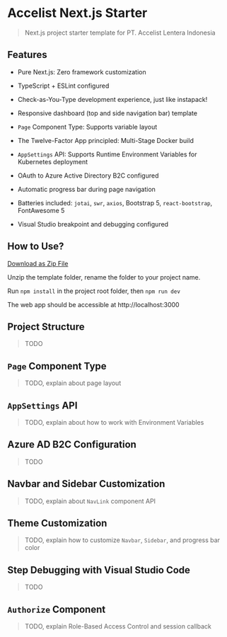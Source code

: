 # Accelist Next.js Starter

> Next.js project starter template for PT. Accelist Lentera Indonesia

## Features

- Pure Next.js: Zero framework customization

- TypeScript + ESLint configured

- Check-as-You-Type development experience, just like instapack!

- Responsive dashboard (top and side navigation bar) template

- `Page` Component Type: Supports variable layout

- The Twelve-Factor App principled: Multi-Stage Docker build

- `AppSettings` API: Supports Runtime Environment Variables for Kubernetes deployment

- OAuth to Azure Active Directory B2C configured

- Automatic progress bar during page navigation

- Batteries included: `jotai`, `swr`, `axios`, Bootstrap 5, `react-bootstrap`, FontAwesome 5

- Visual Studio breakpoint and debugging configured

## How to Use?

[Download as Zip File](https://github.com/accelist/nextjs-starter/archive/refs/heads/master.zip)

Unzip the template folder, rename the folder to your project name.

Run `npm install` in the project root folder, then `npm run dev`

The web app should be accessible at http://localhost:3000

## Project Structure

> TODO

## `Page` Component Type

> TODO, explain about page layout

## `AppSettings` API

> TODO, explain about how to work with Environment Variables

## Azure AD B2C Configuration

> TODO

## Navbar and Sidebar Customization

> TODO, explain about `NavLink` component API

## Theme Customization

> TODO, explain how to customize `Navbar`, `Sidebar`, and progress bar color

## Step Debugging with Visual Studio Code

> TODO

## `Authorize` Component

> TODO, explain Role-Based Access Control and session callback
